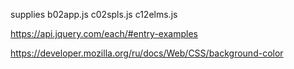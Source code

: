 

supplies
b02app.js
c02spls.js
c12elms.js













https://api.jquery.com/each/#entry-examples

https://developer.mozilla.org/ru/docs/Web/CSS/background-color


